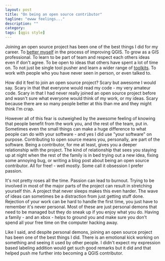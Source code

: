 ```yaml
---
layout: post
title: "On being an open source contributor"
tagline: "ewww feelings..."
description: ""
category:  
tags: [qgis style]
---
```


Joining an open source project has been one of the best things I did for my career. To [better myself](http://nathanw.net/speaking.html) in the process of improving QGIS. To grow as a GIS professional. To learn to be part of team and respect each others ideas even if don't agree. To be open to ideas that others have spent a lot of time on. To not just be single tool pusher and learn a wider range of [toolkits](http://nathanw.net/2013/03/23/my-toolset/). To work with people who you have never seen in person, or even talked to.

How did it feel to join an open source project? Scary but awesome I would say. Scary in that that everyone would read my code - my very amateur code. Scary in that I had never really joined an open source project before and wasn't sure what everyone would think of my work, or my ideas.
Scary because there are so many people better at this than me and they might think I'm crap.

However all of this fear is outweighed by the awesome feeling of knowing that people benefit from the work you, and the rest of the team, put in. Sometimes even the small things can make a huge difference to what people can do with your software - and yes I did use "your software" on purpose. Contributing to open source means you, personally, are part of the software. Being a contributor, for me at least, gives you a deeper relationship with the project. The kind of relationship that sees you staying up at night when the rest of the family is in bed trying out a new idea, fixing some annoying bug, or writing a blog post about being an open source contributor. All for free! - well mostly. Some call it obsession I prefer passion.

It's not pretty roses all the time. Passion can lead to burnout. Trying to be involved in most of the major parts of the project can result in stretching yourself thin. A project that never sleeps makes this even harder. The wave of ideas can sometimes be a distraction from just getting stuff done. Rejection of your work can be hard to handle the first time, you just have to remember it's never personal. Most of these are just personal demons that need to be managed but they do sneak up if you enjoy what you do. Having a family - and an xbox - helps to ground you and make sure you don't spend all your free time on the computer hacking away.

Like I said, and despite personal demons, joining an open source project has been one of the best things I did. There is an emotional kick working on something and seeing it used by other people. I didn't expect my expression based labeling addition would get such good remarks but it did and that helped push me further into becoming a QGIS contributor.